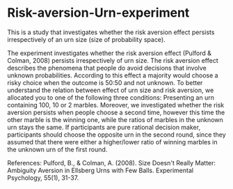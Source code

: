 # Risk-aversion-Urn-experiment
This is a study that investigates whether the risk aversion effect persists irrespectively of an urn size (size of probability space).

The experiment investigates whether the risk aversion effect (Pulford & Colman, 2008) persists irrespectively of urn size. 
The risk aversion effect describes the phenomena that people do avoid decisions that involve unknown probabilities. 
According to this effect a majority would choose a risky choice when the outcome is 50:50 and not unknown. 
To better understand the relation between effect of urn size and risk aversion, we allocated you to one of the following three conditions:
Presenting an urn containing 100, 10 or 2 marbles. Moreover, we investigated whether the risk aversion persists when people choose a second
time, however this time the other marble is the winning one, while the ratios of marbles in the unknown urn stays the same. If participants
are pure rational decision maker, participants should choose the opposite urn in the second round, since they assumed that there were
either a higher/lower ratio of winning marbles in the unknown urn of the first round. 


References:
Pulford, B., & Colman, A. (2008). Size Doesn't Really Matter: Ambiguity Aversion in Ellsberg Urns with Few Balls. Experimental Psychology, 55(1), 31-37. 
